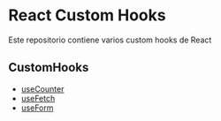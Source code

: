 # React Custom Hooks

Este repositorio contiene varios custom hooks de React

## CustomHooks

- [useCounter](useCounter)
- [useFetch](useFetch)
- [useForm](useForm)
